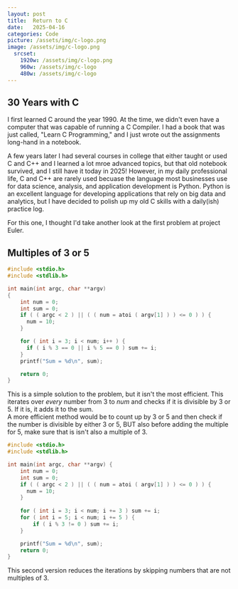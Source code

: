 ```yaml
---
layout: post
title:  Return to C
date:   2025-04-16
categories: Code
picture: /assets/img/c-logo.png
image: /assets/img/c-logo.png
  srcset:
    1920w: /assets/img/c-logo.png
    960w: /assets/img/c-logo
    480w: /assets/img/c-logo
---
```


## 30 Years with C 

I first learned C around the year 1990. At the time, we didn't even have a computer that was capable of running a C Compiler. I had a book that was just called, "Learn C Programming," and I just wrote out the assignments long-hand in a notebook.  
  
A few years later I had several courses in college that either taught or used C and C++ and I learned a lot mroe advanced topics, but that old notebook survived, and I still have it today in 2025! However, in my daily professional life, C and C++ are rarely used becuase the language most businesses use for data science, analysis, and application development is Python. Python is an excellent language for developing applications that rely on big data and analytics, but I have decided to polish up my old C skills with a daily(ish) practice log.  

For this one, I thought I'd take another look at the first problem at project Euler.

## Multiples of 3 or 5

```c
#include <stdio.h>
#include <stdlib.h>

int main(int argc, char **argv)
{
    int num = 0;
    int sum = 0;
    if ( ( argc < 2 ) || ( ( num = atoi ( argv[1] ) ) <= 0 ) ) {
      num = 10;
    }

    for ( int i = 3; i < num; i++ ) {
      if ( i % 3 == 0 || i % 5 == 0 ) sum += i;
    }
    printf("Sum = %d\n", sum);

    return 0;
}

```  

This is a simple solution to the problem, but it isn't the most efficient. This iterates over _every_ number from 3 to _num_ and checks if it is divisible by 3 or 5. If it is, it adds it to the sum.  
A more efficient method would be to count up by 3 or 5 and then check if the number is divisible by either 3 or 5, BUT also before adding the multiple for 5, make sure that is isn't also a multiple of 3.


```c
#include <stdio.h>
#include <stdlib.h>

int main(int argc, char **argv) {
    int num = 0;
    int sum = 0;
    if ( ( argc < 2 ) || ( ( num = atoi ( argv[1] ) ) <= 0 ) ) {
      num = 10;
    }
    
    for ( int i = 3; i < num; i += 3 ) sum += i;
    for ( int i = 5; i < num; i += 5 ) { 
        if ( i % 3 != 0 ) sum += i;
    }

    printf("Sum = %d\n", sum);
    return 0;
}

```
This second version reduces the iterations by skipping numbers that are not multiples of 3. 

